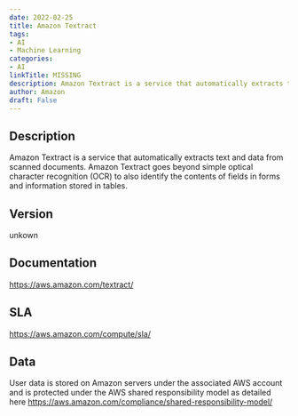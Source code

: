 ```yaml
---
date: 2022-02-25
title: Amazon Textract
tags: 
- AI
- Machine Learning
categories: 
- AI
linkTitle: MISSING
description: Amazon Textract is a service that automatically extracts text and data from scanned documents. Amazon Textract goes beyond simple optical character recognition (OCR) to also identify the contents of fields in forms and information stored in tables.
author: Amazon
draft: False
---
```


## Description

Amazon Textract is a service that automatically extracts text and data from scanned documents. Amazon Textract goes beyond simple optical character recognition (OCR) to also identify the contents of fields in forms and information stored in tables.

## Version

unkown

## Documentation

https://aws.amazon.com/textract/

## SLA

https://aws.amazon.com/compute/sla/

## Data

User data is stored on Amazon servers under the associated AWS account and is protected under the AWS shared responsibility model as detailed here https://aws.amazon.com/compliance/shared-responsibility-model/
